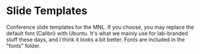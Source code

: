 # Slide Templates
Conference slide templates for the MNL. If you choose, you may replace the default font (Calibri) with Ubuntu. It's what we mainly use for lab-branded stuff these days, and I think it looks a bit better. Fonts are included in the "fonts" folder.

